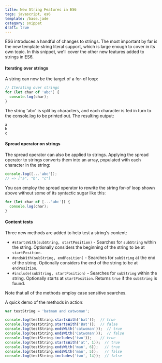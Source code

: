 ```yaml
---
title: New String Features in ES6
tags: javascript, es6
template: /base.jade
category: snippet
draft: true
---
```


ES6 introduces a handful of changes to strings. The most important by far is the new template string literal support, which is large enough to cover in its own topic. In this snippet, we'll cover the other new features added to strings in ES6.

#### Iterating over strings

A string can now be the target of a for-of loop:

```javascript
// Iterating over strings
for (let char of 'abc') {
  console.log(char);
}
```

The string 'abc' is split by characters, and each character is fed in turn to the console.log to be printed out. The resulting output:

```
a
b
c
```

#### Spread operator on strings

The spread operator can also be applied to strings. Applying the spread operator to strings converts them into an array, populated with each character in the string:

```javascript
console.log([...'abc']);
// => ["a", "b", "c"]
```

You can employ the spread operator to rewrite the string for-of loop shown above without some of its syntactic sugar like this:

```javascript
for (let char of [...'abc']) {
  console.log(char);
}
```

#### Content tests

Three new methods are added to help test a string's content:

* `#startsWith(subString, startPosition)` - Searches for `subString` within the string. Optionally considers the beginning of the string to be at `startPosition`.
* `#endsWith(subString, endPosition)` - Searches for `subString` at the end of the string. Optionally considers the end of the string to be at `endPosition`.
* `#include(subString, startPosition)` - Searches for `subString` within the string. Optionally starts at `startPosition`. Returns `true` if the `subString` is found.

Note that all of the methods employ case sensitive searches.

A quick demo of the methods in action:

```javascript
var testString = 'batman and catwoman';

console.log(testString.startsWith('bat'));  // true
console.log(testString.startsWith('Bat'));  // false
console.log(testString.endsWith('catwoman'));  // true
console.log(testString.endsWith('Catwoman'));  // false
console.log(testString.includes('two'));    // true
console.log(testString.startsWith('at', 1));  // true
console.log(testString.endsWith('man', 6));   // true
console.log(testString.endsWith('man', 5));   // false
console.log(testString.includes('two', 14));  // false
```


